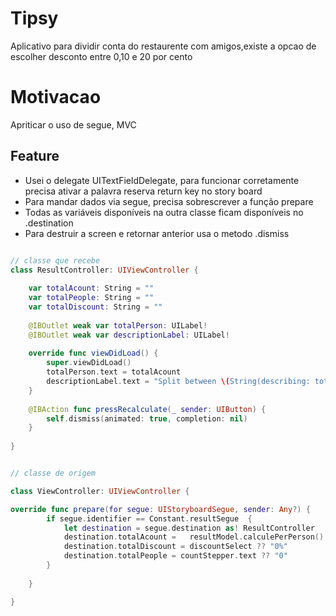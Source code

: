 # Tipsy
Aplicativo para dividir conta do restaurente com amigos,existe a opcao de escolher desconto entre 0,10 e 20 por cento

# Motivacao
Apriticar o uso de segue, MVC


## Feature
- Usei o delegate UITextFieldDelegate, para funcionar corretamente precisa ativar a palavra reserva return key no story board
- Para mandar dados via segue, precisa  sobrescrever a  função prepare
- Todas as variáveis disponíveis na outra classe ficam disponíveis no  .destination
- Para destruir  a screen e retornar anterior usa o metodo  .dismiss

```swift

// classe que recebe
class ResultController: UIViewController {
	
	var totalAcount: String = ""
	var totalPeople: String = ""
	var totalDiscount: String = ""
	
	@IBOutlet weak var totalPerson: UILabel!
	@IBOutlet weak var descriptionLabel: UILabel!
	
	override func viewDidLoad() {
		super.viewDidLoad()
		totalPerson.text = totalAcount
		descriptionLabel.text = "Split between \(String(describing: totalPeople)), with \(String(describing: totalDiscount) ) tip."
	}
	
	@IBAction func pressRecalculate(_ sender: UIButton) {
		self.dismiss(animated: true, completion: nil)
	}
	
}


// classe de origem

class ViewController: UIViewController {

override func prepare(for segue: UIStoryboardSegue, sender: Any?) {
		if segue.identifier == Constant.resultSegue  {
			let destination = segue.destination as! ResultController
			destination.totalAcount = 	resultModel.calculePerPerson()
			destination.totalDiscount = discountSelect ?? "0%"
			destination.totalPeople = countStepper.text ?? "0"
		}
		
	}

}

```
